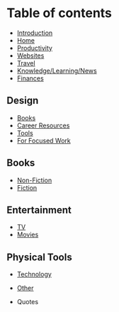 # Table of contents

* [Introduction][1]
* [Home][2]
* [Productivity][3]
* [Websites][4]
* [Travel][5]
* [Knowledge/Learning/News][6]
* [Finances][7]

## Design

* [Books][8]
* [Career Resources][9]
* [Tools][10]
* [For Focused Work][11]

## Books

* [Non-Fiction][12]
* [Fiction][13]

## Entertainment

* [TV][14]
* [Movies][15]

## Physical Tools

* [Technology][16]
* [Other][17]

* Quotes

[1]:	README.md
[2]:	home.md
[3]:	productivity.md
[4]:	websites.md
[5]:	travel.md
[6]:	knowledge-learning-news.md
[7]:	finances.md
[8]:	design/books.md
[9]:	design/career-resources.md
[10]:	design/tools.md
[11]:	design/for-focused-work.md
[12]:	books/non-fiction.md
[13]:	books/fiction.md
[14]:	entertainment/tv.md
[15]:	entertainment/movies.md
[16]:	physical-tools/technology.md
[17]:	physical-tools/other.md